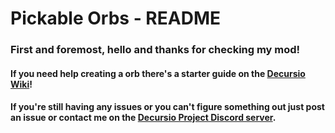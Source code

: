# Pickable Orbs - README
### First and foremost, hello and thanks for checking my mod!
#### If you need help creating a orb there's a starter guide on the [Decursio Wiki](https://wiki.decursioteam.com/mods/pickable-health-orbs)!
#### If you're still having any issues or you can't figure something out just post an issue or contact me on the [Decursio Project Discord server](https://discord.com/invite/EWuqDrPF49).
